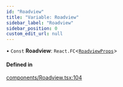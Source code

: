 ```yaml
---
id: "Roadview"
title: "Variable: Roadview"
sidebar_label: "Roadview"
sidebar_position: 0
custom_edit_url: null
---
```


• `Const` **Roadview**: `React.FC`<[`RoadviewProps`](../interfaces/RoadviewProps.md)\>

#### Defined in

[components/Roadview.tsx:104](https://github.com/JaeSeoKim/react-kakao-maps/blob/025a39b/src/components/Roadview.tsx#L104)
